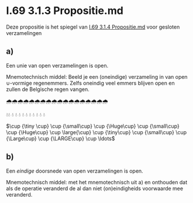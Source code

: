 # I.69 3.1.3 Propositie.md

Deze propositie is het spiegel van [I.69 3.1.4 Propositie.md](I.70%203.1.4%20Propositie.md) voor gesloten verzamelingen

## a)

Een unie van open verzamelingen is open.

Mnemotechnisch middel: Beeld je een (oneindige) verzameling in van open $\cup$-vormige regenemmers. Zelfs oneindig veel emmers blijven open en zullen de Belgische regen vangen.

🌧️🌧️🌧️🌧️🌧️🌧️🌧️🌧️🌧️🌧️🌧️🌧️🌧️🌧️🌧️🌧️🌧️🌧

💧💧   💧 💧 💧  💧 💧    💧  💧   💧  💧 💧

$\cup {\tiny \cup} \cup {\small\cup} \cup {\Huge\cup} \cup {\small\cup} \cup {\Huge\cup} \cup \large{\cup} \cup {\tiny\cup} \cup {\small\cup} \cup  {\Large\cup} \cup {\LARGE\cup} \cup \ldots$ 

## b)

Een _eindige_ doorsnede van open verzamelingen is open.

Mnemotechnisch middel: met het mnemotechnisch uit a) en onthouden dat als de operatie veranderd de al dan niet (on)eindigheids voorwaarde mee veranderd.
